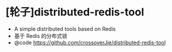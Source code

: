 # [轮子]distributed-redis-tool

- A simple distributed tools based on Redis
- 基于 Redis 的分布式锁
- @code https://github.com/crossoverJie/distributed-redis-tool